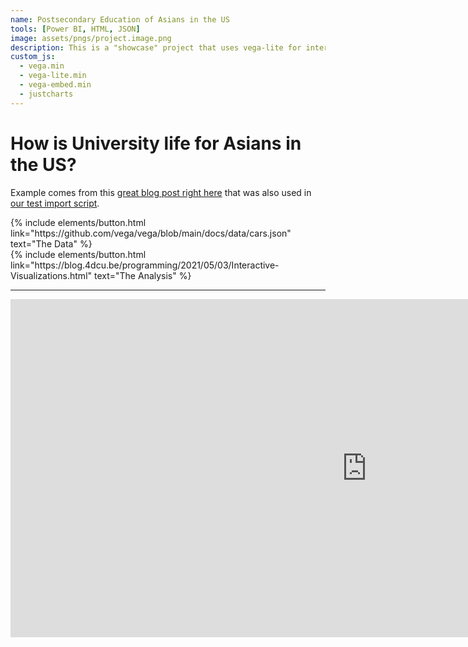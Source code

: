 ```yaml
---
name: Postsecondary Education of Asians in the US
tools: [Power BI, HTML, JSON]
image: assets/pngs/project.image.png
description: This is a "showcase" project that uses vega-lite for interactive viz!
custom_js:
  - vega.min
  - vega-lite.min
  - vega-embed.min
  - justcharts
---
```


# How is University life for Asians in the US?

Example comes from this [great blog post right here](https://blog.4dcu.be/programming/2021/05/03/Interactive-Visualizations.html) that was also used in [our test import script](https://github.com/UIUC-iSchool-DataViz/is445_bcubcg_fall2022/blob/main/week01/test_imports_week01.ipynb).

<!-- 按钮部分 -->
<div class="left">
{% include elements/button.html link="https://github.com/vega/vega/blob/main/docs/data/cars.json" text="The Data" %}
</div>

<div class="right">
{% include elements/button.html link="https://blog.4dcu.be/programming/2021/05/03/Interactive-Visualizations.html" text="The Analysis" %}
</div>

---

<!-- Power BI 报表嵌入 -->
<iframe title="phd form" width="1140" height="541.25" 
src="https://app.powerbigov.us/reportEmbed?reportId=0a705c93-20b8-4004-8915-06f1ace54e4f&autoAuth=true&ctid=8552887c-cbc3-4ee5-9fd3-ea217e3026fc" 
frameborder="0" allowFullScreen="true"></iframe>
